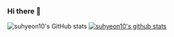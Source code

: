 ### Hi there 👋

<!--
**suhyeon10/suhyeon10** is a ✨ _special_ ✨ repository because its `README.md` (this file) appears on your GitHub profile.

Here are some ideas to get you started:

- 🔭 I’m currently working on ...
- 🌱 I’m currently learning ...
- 👯 I’m looking to collaborate on ...
- 🤔 I’m looking for help with ...
- 💬 Ask me about ...
- 📫 How to reach me: ...
- 😄 Pronouns: ...
- ⚡ Fun fact: ...
-->


![suhyeon10's GitHub stats](https://github-readme-stats.vercel.app/api?username=suhyeon10&show_icons=true&count_private=true)
[![suhyeon10's github stats](https://github-readme-stats.vercel.app/api/top-langs/?username=suhyeon10&show_icons=true&hide_border=true&title_color=004386&icon_color=004386&layout=compact)](https://github.com/suhyeon10)
